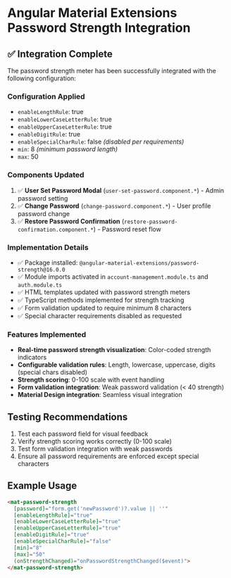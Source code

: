 # Angular Material Extensions Password Strength Integration

## ✅ Integration Complete

The password strength meter has been successfully integrated with the following configuration:

### Configuration Applied
- `enableLengthRule`: true
- `enableLowerCaseLetterRule`: true
- `enableUpperCaseLetterRule`: true
- `enableDigitRule`: true
- `enableSpecialCharRule`: false *(disabled per requirements)*
- `min`: 8 *(minimum password length)*
- `max`: 50

### Components Updated
1. ✅ **User Set Password Modal** (`user-set-password.component.*`) - Admin password setting
2. ✅ **Change Password** (`change-password.component.*`) - User profile password change  
3. ✅ **Restore Password Confirmation** (`restore-password-confirmation.component.*`) - Password reset flow

### Implementation Details
- ✅ Package installed: `@angular-material-extensions/password-strength@16.0.0`
- ✅ Module imports activated in `account-management.module.ts` and `auth.module.ts`
- ✅ HTML templates updated with password strength meters
- ✅ TypeScript methods implemented for strength tracking
- ✅ Form validation updated to require minimum 8 characters
- ✅ Special character requirements disabled as requested

### Features Implemented
- **Real-time password strength visualization**: Color-coded strength indicators
- **Configurable validation rules**: Length, lowercase, uppercase, digits (special chars disabled)
- **Strength scoring**: 0-100 scale with event handling  
- **Form validation integration**: Weak password validation (< 40 strength)
- **Material Design integration**: Seamless visual integration

## Testing Recommendations
1. Test each password field for visual feedback
2. Verify strength scoring works correctly (0-100 scale)
3. Test form validation integration with weak passwords
4. Ensure all password requirements are enforced except special characters

## Example Usage
```html
<mat-password-strength 
  [password]="form.get('newPassword')?.value || ''"
  [enableLengthRule]="true"
  [enableLowerCaseLetterRule]="true" 
  [enableUpperCaseLetterRule]="true"
  [enableDigitRule]="true"
  [enableSpecialCharRule]="false"
  [min]="8"
  [max]="50"
  (onStrengthChanged)="onPasswordStrengthChanged($event)">
</mat-password-strength>
```
